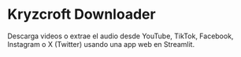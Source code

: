 # Kryzcroft Downloader

Descarga videos o extrae el audio desde YouTube, TikTok, Facebook, Instagram o X (Twitter) usando una app web en Streamlit.

